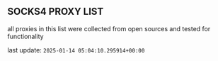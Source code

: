 ## SOCKS4 PROXY LIST

all proxies in this list were collected from open sources and tested for functionality

last update: `2025-01-14 05:04:10.295914+00:00`